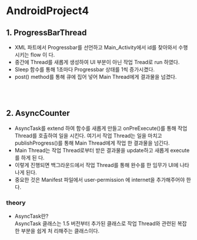 # AndroidProject4

## **1. ProgressBarThread**  
-  XML 파트에서 Progressbar를 선언하고 Main_Activity에서 id를 찾아와서 수행시키는 flow 이
다.  
- 중간에 Thread를 새롭게 생성하여 UI 부분이 아닌 작업 Tread로 run 하였다.  
- Sleep 함수를 통해 1초마다 Progressbar 상태를 1씩 증가시켰다.  
- post() method를 통해 큐에 집어 넣어 Main Thread에게 결과물을 넘겼다.  



<br/><br/>


## **2. AsyncCounter**  
- AsyncTask를 extend 하여 함수를 새롭게 만들고 onPreExecute()를 통해 작업 Thread를 호출하여
일을 시킨다. 여기서 작업 Thread는 일을 마치고 publishProgress()를 통해 Main Thread에게 작업
한 결과물을 넘긴다.  
- Main Thread는 작업 Thread로부터 받은 결과물을 update하고 새롭게 execute를 하게 된
다.  
- 이렇게 진행되면 백그라운드에서 작업 Thread를 통해 완수를 한 임무가 UI에 나타나게 된다.  
- 중요한 것은 Manifest 파일에서 user-permission 에 internet을 추가해주어야 한다.  


### **theory**
- AsyncTask란?  
AsyncTask 클래스는 1.5 버전부터 추가된 클래스로 작업 Thread와 관련된 복잡한 부분을 쉽게 처
리해주는 클래스이다.  










